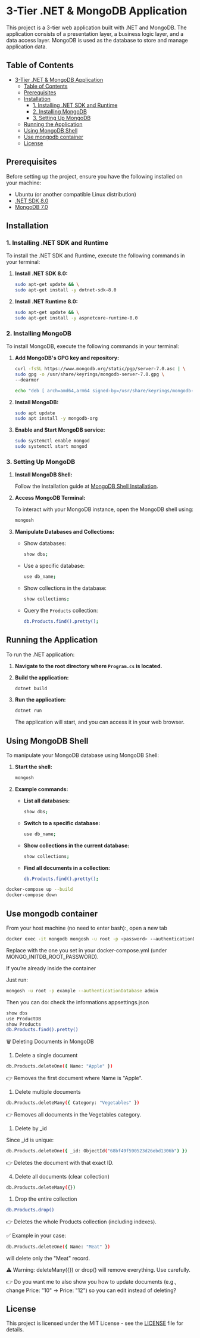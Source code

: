 # 3-Tier .NET & MongoDB Application

This project is a 3-tier web application built with .NET and MongoDB. The application consists of a presentation layer, a business logic layer, and a data access layer. MongoDB is used as the database to store and manage application data.

## Table of Contents

- [3-Tier .NET \& MongoDB Application](#3-tier-net--mongodb-application)
  - [Table of Contents](#table-of-contents)
  - [Prerequisites](#prerequisites)
  - [Installation](#installation)
    - [1. Installing .NET SDK and Runtime](#1-installing-net-sdk-and-runtime)
    - [2. Installing MongoDB](#2-installing-mongodb)
    - [3. Setting Up MongoDB](#3-setting-up-mongodb)
  - [Running the Application](#running-the-application)
  - [Using MongoDB Shell](#using-mongodb-shell)
  - [Use mongodb container](#use-mongodb-container)
  - [License](#license)

## Prerequisites

Before setting up the project, ensure you have the following installed on your machine:

- Ubuntu (or another compatible Linux distribution)
- [.NET SDK 8.0](https://dotnet.microsoft.com/download/dotnet/8.0) 
- [MongoDB 7.0](https://www.mongodb.com/try/download/community) 

## Installation

### 1. Installing .NET SDK and Runtime

To install the .NET SDK and Runtime, execute the following commands in your terminal:

1. **Install .NET SDK 8.0:**

   ```bash
   sudo apt-get update && \
   sudo apt-get install -y dotnet-sdk-8.0
   ```

2. **Install .NET Runtime 8.0:**

   ```bash
   sudo apt-get update && \
   sudo apt-get install -y aspnetcore-runtime-8.0
   ```

### 2. Installing MongoDB

To install MongoDB, execute the following commands in your terminal:

1. **Add MongoDB's GPG key and repository:**

   ```bash
   curl -fsSL https://www.mongodb.org/static/pgp/server-7.0.asc | \
   sudo gpg -o /usr/share/keyrings/mongodb-server-7.0.gpg \
   --dearmor
   ```

   ```bash
   echo "deb [ arch=amd64,arm64 signed-by=/usr/share/keyrings/mongodb-server-7.0.gpg ] https://repo.mongodb.org/apt/ubuntu jammy/mongodb-org/7.0 multiverse" | sudo tee /etc/apt/sources.list.d/mongodb-org-7.0.list
   ```

2. **Install MongoDB:**

   ```bash
   sudo apt update
   sudo apt install -y mongodb-org
   ```

3. **Enable and Start MongoDB service:**

   ```bash
   sudo systemctl enable mongod
   sudo systemctl start mongod
   ```

### 3. Setting Up MongoDB

1. **Install MongoDB Shell:**

   Follow the installation guide at [MongoDB Shell Installation](https://www.mongodb.com/docs/mongodb-shell/install/).

2. **Access MongoDB Terminal:**

   To interact with your MongoDB instance, open the MongoDB shell using:

   ```bash
   mongosh
   ```

3. **Manipulate Databases and Collections:**

   - Show databases:

     ```bash
     show dbs;
     ```

   - Use a specific database:

     ```bash
     use db_name;
     ```

   - Show collections in the database:

     ```bash
     show collections;
     ```

   - Query the `Products` collection:

     ```bash
     db.Products.find().pretty();
     ```

## Running the Application

To run the .NET application:

1. **Navigate to the root directory where `Program.cs` is located.**

2. **Build the application:**

   ```bash
   dotnet build
   ```

3. **Run the application:**

   ```bash
   dotnet run
   ```

   The application will start, and you can access it in your web browser.

## Using MongoDB Shell

To manipulate your MongoDB database using MongoDB Shell:

1. **Start the shell:**

   ```bash
   mongosh
   ```

2. **Example commands:**

   - **List all databases:**

     ```bash
     show dbs;
     ```

   - **Switch to a specific database:**

     ```bash
     use db_name;
     ```

   - **Show collections in the current database:**

     ```bash
     show collections;
     ```

   - **Find all documents in a collection:**

     ```bash
     db.Products.find().pretty();
     ```

```sh
docker-compose up --build
docker-compose down
```

## Use mongodb container

From your host machine (no need to enter bash):, open a new tab
```sh
docker exec -it mongodb mongosh -u root -p <password> --authenticationDatabase admin
```

Replace <password> with the one you set in your docker-compose.yml (under MONGO_INITDB_ROOT_PASSWORD).

If you’re already inside the container

Just run:
```sh
mongosh -u root -p example --authenticationDatabase admin
```

Then you can do: check the informations appsettings.json
```sh
show dbs
use ProductDB
show Products
db.Products.find().pretty()
```

🗑️ Deleting Documents in MongoDB
1. Delete a single document
```sh
db.Products.deleteOne({ Name: "Apple" })
```

👉 Removes the first document where Name is "Apple".

1. Delete multiple documents
```sh
db.Products.deleteMany({ Category: "Vegetables" })
```

👉 Removes all documents in the Vegetables category.

1. Delete by _id

Since _id is unique:
```sh
db.Products.deleteOne({ _id: ObjectId("68bf49f590523d26ebd1306b") })
```

👉 Deletes the document with that exact ID.

4. Delete all documents (clear collection)
```sh
db.Products.deleteMany({})
```

1. Drop the entire collection
```sh
db.Products.drop()
```

👉 Deletes the whole Products collection (including indexes).

✅ Example in your case:
```sh
db.Products.deleteOne({ Name: "Meat" })
```

will delete only the "Meat" record.

⚠️ Warning: deleteMany({}) or drop() will remove everything. Use carefully.

👉 Do you want me to also show you how to update documents (e.g., change Price: "10" → Price: "12") so you can edit instead of deleting?

## License

This project is licensed under the MIT License - see the [LICENSE](LICENSE) file for details.

